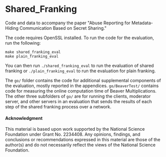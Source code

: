 # Shared_Franking

Code and data to accompany the paper "Abuse Reporting for Metadata-Hiding Communication Based on Secret Sharing."


The code requires OpenSSL installed. To run the code for the evaluation, run the following:

```
make shared_franking_eval
make plain_franking_eval
```

You can then run ``./shared_franking_eval`` to run the evaluation of shared franking or ``./plain_franking_eval`` to run the evaluation for plain franking.

The ``go/`` folder contains the code for additional supplemental components of the evaluation, mostly reported in the appendices. ``go/BeaverTest/`` contains code for measuring the online computation time of Beaver Multiplications. The other three subfolders of ``go/`` are for running the clients, moderator server, and other servers in an evaluation that sends the results of each step of the shared franking process over a network. 


#### Acknowledgment

This material is based upon work supported by the National Science Foundation under Grant No. 2234408. Any opinions, findings, and conclusions or recommendations expressed in this material are those of the author(s) and do not necessarily reflect the views of the National Science Foundation.
